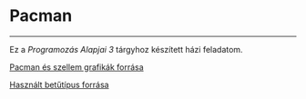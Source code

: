 
# Pacman

---

Ez a *Programozás Alapjai 3* tárgyhoz készített házi feladatom.

[Pacman és szellem grafikák forrása](https://www.pngkey.com/maxpic/u2e6e6e6a9u2e6q8/)

[Használt betűtípus forrása](https://www.dafont.com/dogica.font)